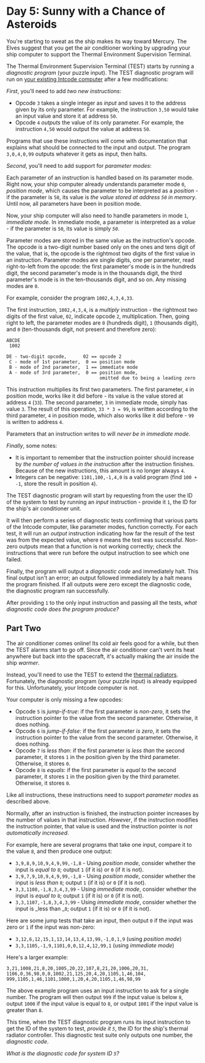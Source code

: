 # Day 5: Sunny with a Chance of Asteroids

You're starting to sweat as the ship makes its way toward Mercury. The Elves suggest that you get the air conditioner working by upgrading your ship computer to support the Thermal Environment Supervision Terminal.

The Thermal Environment Supervision Terminal (TEST) starts by running a _diagnostic program_ (your puzzle input). The TEST diagnostic program will run on [your existing Intcode computer](2) after a few modifications:

_First_, you'll need to add _two new instructions_:

- Opcode `3` takes a single integer as _input_ and saves it to the address given by its only parameter. For example, the instruction `3,50` would take an input value and store it at address `50`.
- Opcode `4` _outputs_ the value of its only parameter. For example, the instruction `4,50` would output the value at address `50`.

Programs that use these instructions will come with documentation that explains what should be connected to the input and output. The program `3,0,4,0,99` outputs whatever it gets as input, then halts.

_Second_, you'll need to add support for _parameter modes_:

Each parameter of an instruction is handled based on its parameter mode. Right now, your ship computer already understands parameter mode `0`, _position mode_, which causes the parameter to be interpreted as a _position_ - if the parameter is `50`, its value is _the value stored at address `50` in memory_. Until now, all parameters have been in position mode.

Now, your ship computer will also need to handle parameters in mode `1`, _immediate mode_. In immediate mode, a parameter is interpreted as a _value_ - if the parameter is `50`, its value is simply _`50`_.

Parameter modes are stored in the same value as the instruction's opcode. The opcode is a two-digit number based only on the ones and tens digit of the value, that is, the opcode is the rightmost two digits of the first value in an instruction. Parameter modes are single digits, one per parameter, read right-to-left from the opcode: the first parameter's mode is in the hundreds digit, the second parameter's mode is in the thousands digit, the third parameter's mode is in the ten-thousands digit, and so on. Any missing modes are `0`.

For example, consider the program `1002,4,3,4,33`.

The first instruction, `1002,4,3,4`, is a _multiply_ instruction - the rightmost two digits of the first value, `02`, indicate opcode `2`, multiplication. Then, going right to left, the parameter modes are `0` (hundreds digit), `1` (thousands digit), and `0` (ten-thousands digit, not present and therefore zero):

```
ABCDE
 1002

DE - two-digit opcode,      02 == opcode 2
 C - mode of 1st parameter,  0 == position mode
 B - mode of 2nd parameter,  1 == immediate mode
 A - mode of 3rd parameter,  0 == position mode,
                                  omitted due to being a leading zero
```

This instruction multiplies its first two parameters. The first parameter, `4` in position mode, works like it did before - its value is the value stored at address `4` (`33`). The second parameter, `3` in immediate mode, simply has value `3`. The result of this operation, `33 * 3 = 99`, is written according to the third parameter, `4` in position mode, which also works like it did before - `99` is written to address `4`.

Parameters that an instruction writes to will _never be in immediate mode_.

_Finally_, some notes:

- It is important to remember that the instruction pointer should increase by _the number of values in the instruction_ after the instruction finishes. Because of the new instructions, this amount is no longer always `4`.
- Integers can be negative: `1101,100,-1,4,0` is a valid program (find `100 + -1`, store the result in position `4`).

The TEST diagnostic program will start by requesting from the user the ID of the system to test by running an _input_ instruction - provide it `1`, the ID for the ship's air conditioner unit.

It will then perform a series of diagnostic tests confirming that various parts of the Intcode computer, like parameter modes, function correctly. For each test, it will run an _output_ instruction indicating how far the result of the test was from the expected value, where `0` means the test was successful. Non-zero outputs mean that a function is not working correctly; check the instructions that were run before the output instruction to see which one failed.

Finally, the program will output a _diagnostic code_ and immediately halt. This final output isn't an error; an output followed immediately by a halt means the program finished. If all outputs were zero except the diagnostic code, the diagnostic program ran successfully.

After providing `1` to the only input instruction and passing all the tests, _what diagnostic code does the program produce?_

## Part Two

The air conditioner comes online! Its cold air feels good for a while, but then the TEST alarms start to go off. Since the air conditioner can't vent its heat anywhere but back into the spacecraft, it's actually making the air inside the ship _warmer_.

Instead, you'll need to use the TEST to extend the [thermal radiators](https://en.wikipedia.org/wiki/Spacecraft_thermal_control). Fortunately, the diagnostic program (your puzzle input) is already equipped for this. Unfortunately, your Intcode computer is not.

Your computer is only missing a few opcodes:

- Opcode `5` is _jump-if-true_: if the first parameter is _non-zero_, it sets the instruction pointer to the value from the second parameter. Otherwise, it does nothing.
- Opcode `6` is _jump-if-false_: if the first parameter _is zero_, it sets the instruction pointer to the value from the second parameter. Otherwise, it does nothing.
- Opcode `7` is _less than_: if the first parameter is _less than_ the second parameter, it stores `1` in the position given by the third parameter. Otherwise, it stores `0`.
- Opcode `8` is _equals_: if the first parameter is _equal to_ the second parameter, it stores `1` in the position given by the third parameter. Otherwise, it stores `0`.

Like all instructions, these instructions need to support _parameter modes_ as described above.

Normally, after an instruction is finished, the instruction pointer increases by the number of values in that instruction. _However_, if the instruction modifies the instruction pointer, that value is used and the instruction pointer is _not automatically increased_.

For example, here are several programs that take one input, compare it to the value `8`, and then produce one output:

- `3,9,8,9,10,9,4,9,99,-1,8` - Using _position mode_, consider whether the input is _equal to_ `8`; output `1` (if it is) or `0` (if it is not).
- `3,9,7,9,10,9,4,9,99,-1,8` - Using _position mode_, consider whether the input is _less than_ `8`; output `1` (if it is) or `0` (if it is not).
- `3,3,1108,-1,8,3,4,3,99` - Using _immediate mode_, consider whether the input is _equal to_ `8`; output `1` (if it is) or `0` (if it is not).
- `3,3,1107,-1,8,3,4,3,99` - Using _immediate mode_, consider whether the input is _less than _`8`; output `1` (if it is) or `0` (if it is not).

Here are some jump tests that take an input, then output `0` if the input was zero or `1` if the input was non-zero:

- `3,12,6,12,15,1,13,14,13,4,13,99,-1,0,1,9` (using _position mode_)
- `3,3,1105,-1,9,1101,0,0,12,4,12,99,1` (using _immediate mode_)

Here's a larger example:

```
3,21,1008,21,8,20,1005,20,22,107,8,21,20,1006,20,31,
1106,0,36,98,0,0,1002,21,125,20,4,20,1105,1,46,104,
999,1105,1,46,1101,1000,1,20,4,20,1105,1,46,98,99
```

The above example program uses an input instruction to ask for a single number. The program will then output `999` if the input value is below `8`, output `1000` if the input value is equal to `8`, or output `1001` if the input value is greater than `8`.

This time, when the TEST diagnostic program runs its input instruction to get the ID of the system to test, _provide it `5`_, the ID for the ship's thermal radiator controller. This diagnostic test suite only outputs one number, the _diagnostic code_.

_What is the diagnostic code for system ID `5`?_

